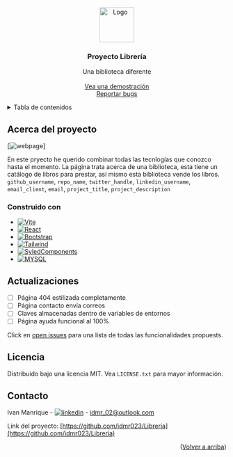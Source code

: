 <a name="readme-top"></a>

<!-- [![Contributors][contributors-shield]][contributors-url]
[![Forks][forks-shield]][forks-url]
[![Stargazers][stars-shield]][stars-url]
[![Issues][issues-shield]][issues-url]
[![MIT License][license-shield]][license-url]
[![LinkedIn][linkedin-shield]][linkedin-url] -->

<!-- PROJECT LOGO -->
<br />
<div align="center">
  <a href="https://github.com/github_username/repo_name">
    <img src="images/logo.png" alt="Logo" width="80" height="80">
  </a>

<h3 align="center">Proyecto Librería</h3>

  <p align="center">
    Una biblioteca diferente
    <br/>
    <br/>
    <a href="">Vea una demostración</a>
    <br/>
    <a href="https://github.com/idmr023/Libreria/issues">Reportar bugs</a>
  </p>
</div>


<!-- TABLE OF CONTENTS -->
<details>
  <summary>Tabla de contenidos</summary>
  <ol>
    <li>
      <a href="#acerca-del-proyecto">Acerca del proyecto</a>
      <ul>
        <li><a href="#construido">Tecnologías usadas</a></li>
      </ul>      
      <ul>
        <li><a href="#actualizaciones">Actualizaciones</a></li>
      </ul>
    </li>
  </ol>
</details>

<!-- ABOUT THE PROJECT -->
## Acerca del proyecto

[![webpage][webpage-screenshot]]

En este pryecto he querido combinar todas las tecnlogías que conozco hasta el momento. La página trata acerca de una biblioteca, esta tiene un catálogo de libros para prestar, así mismo esta biblioteca vende los libros. `github_username`, `repo_name`, `twitter_handle`, `linkedin_username`, `email_client`, `email`, `project_title`, `project_description`


### Construido con

* [![Vite][Vite.js]][Vite-url]
* [![React][React.js]][React-url]
* [![Bootstrap][Bootstrap.com]][Bootstrap-url]
* [![Tailwind][Tailwind.css]][Tailwind-url]
* [![SyledComponents][StyledComponents.css]][StyledComponents-url]
* [![MYSQL][MYSQL.io]][MYSQL-url]



<!-- ROADMAP -->
## Actualizaciones

- [ ] Página 404 estilizada completamente
- [ ] Página contacto envía correos
- [ ] Claves almacenadas dentro de variables de entornos
- [ ] Página ayuda funcional al 100%   

Click en [open issues](https://https://github.com/idmr023/Libreria/issues) para una lista de todas las funcionalidades propuests.


<!-- LICENSE -->
## Licencia

Distribuido bajo una licencia MIT. Vea `LICENSE.txt` para mayor información.


<!-- CONTACT -->
## Contacto

Ivan Manrique - [![linkedin][linkedin-shield]][linkedin-url] - idmr_02@outlook.com

Link del proyecto: [https://github.com/idmr023/Libreria](https://github.com/idmr023/Libreria)

<p align="right">(<a href="#readme-top">Volver a arriba</a>)</p>

<!-- LINKS E IMÁGENES -->
[contributors-shield]: https://img.shields.io/github/contributors/github_username/repo_name.svg?style=for-the-badge
[contributors-url]: https://github.com/github_username/repo_name/graphs/contributors
[forks-shield]: https://img.shields.io/github/forks/github_username/repo_name.svg?style=for-the-badge
[forks-url]: https://github.com/github_username/repo_name/network/members
[stars-shield]: https://img.shields.io/github/stars/github_username/repo_name.svg?style=for-the-badge
[stars-url]: https://github.com/github_username/repo_name/stargazers
[issues-shield]: https://img.shields.io/github/issues/github_username/repo_name.svg?style=for-the-badge
[issues-url]: https://github.com/github_username/repo_name/issues
[license-shield]: https://img.shields.io/github/license/github_username/repo_name.svg?style=for-the-badge
[license-url]: https://github.com/github_username/repo_name/blob/master/LICENSE.txt
[linkedin-shield]: https://img.shields.io/badge/-LinkedIn-black.svg?style=for-the-badge&logo=linkedin&colorB=555
[linkedin-url]: https://www.linkedin.com/in/ivan-daniel-manrique-roa-978a29187
[webpage-screenshot]: images/screenshot.png
[React.js]: https://img.shields.io/badge/React-20232A?style=for-the-badge&logo=react&logoColor=61DAFB
[React-url]: https://reactjs.org/
[Vite.js]: https://img.shields.io/badge/vite-%23646CFF.svg?style=for-the-badge&logo=vite&logoColor=white
[Vite-url]: https://vitejs.dev
[Tailwind.css]: https://img.shields.io/badge/Tailwind_CSS-38B2AC?style=for-the-badge&logo=tailwind-css&logoColor=white
[Tailwind-url]: https://tailwindcss.com
[StyledComponents.css]: https://img.shields.io/badge/styled--components-DB7093?style=for-the-badge&logo=styled-components&logoColor=white
[StyledComponents-url]: https://styled-components.com->
[JS.io]: https://shields.io/badge/JavaScript-F7DF1E?logo=JavaScript&logoColor=000&style=flat-square
[JS-url]: https://developer.mozilla.org/es/docs/Web/JavaScript
[MYSQL.io]: https://img.shields.io/badge/-MySQL-4479A1?style=flat-square&logo=mysql&labelColor=4479A1&logoColor=FFF
[MYSQL-url]: https://www.mysql.com
[Bootstrap.com]: https://img.shields.io/badge/Bootstrap-563D7C?style=for-the-badge&logo=bootstrap&logoColor=white
[Bootstrap-url]: https://getbootstrap.com
